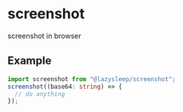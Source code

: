 # screenshot

screenshot in browser

## Example

```ts
import screenshot from "@lazysleep/screenshot";
screenshot((base64: string) => {
  // do anything
});
```
